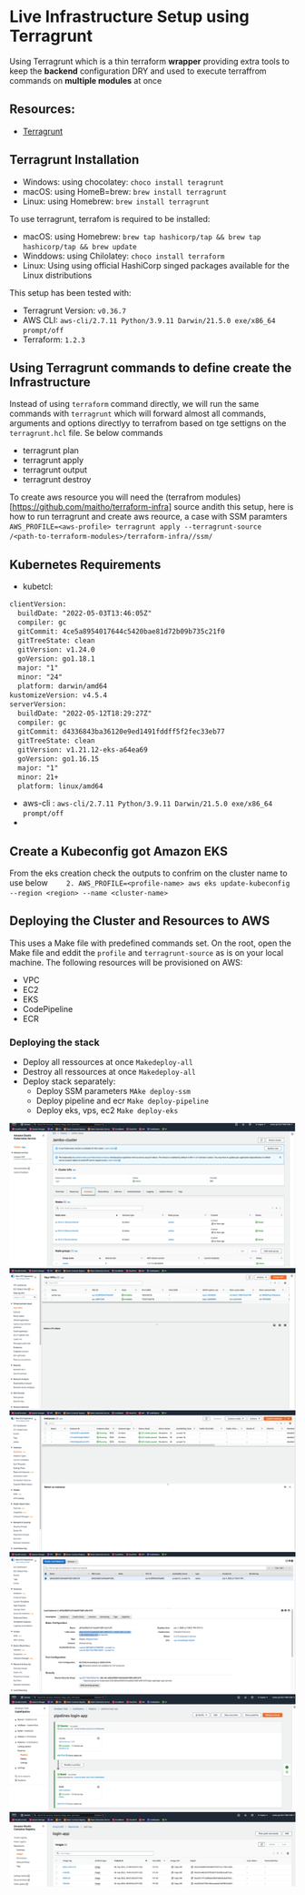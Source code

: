 # Live Infrastructure Setup using Terragrunt

Using Terragrunt which is a thin terraform <b>wrapper</b> providing extra tools to keep the <b>backend</b> configuration DRY and used to execute terraffrom commands on <b>multiple modules</b> at once
## Resources:

- [Terragrunt](https://terragrunt.gruntwork.io/)

## Terragrunt Installation

- Windows: using chocolatey: `choco install teragrunt`
- macOS: using HomeB=brew: `brew install terragrunt`
- Linux: using Homebrew: `brew install terragrunt`

To use terragrunt, terrafom is required to be installed:

- macOS: using Homebrew: `brew tap hashicorp/tap && brew tap hashicorp/tap && brew update`
- Winddows: using Chilolatey: `choco install terraform`
- Linux: Using using official HashiCorp singed packages available for the Linux distributions

This setup has been tested with:

- Terragrunt Version: `v0.36.7`
- AWS CLI:  `aws-cli/2.7.11 Python/3.9.11 Darwin/21.5.0 exe/x86_64 prompt/off`
- Terraform: `1.2.3`

## Using Terragrunt commands to define create the Infrastructure

Instead of using `terraform` command directly, we will run the same commands with `terragrunt` which will forward almost all commands, arguments and options directlyy to terrafrom based on tge settigns on the `terragrunt.hcl` file. Se below commands

- terragrunt plan
- terragrunt apply
- terragrunt output
- terragrunt destroy

To create aws resource you will need the (terrafrom modules)[https://github.com/maitho/terraform-infra] source andith this setup, here is how to run terragrunt and create aws reource, a case with SSM paramters
` AWS_PROFILE=<aws-profile> terragrunt apply --terragrunt-source  /<path-to-terraform-modules>/terraform-infra//ssm/`


## Kubernetes Requirements

- kubetcl:

```
clientVersion:
  buildDate: "2022-05-03T13:46:05Z"
  compiler: gc
  gitCommit: 4ce5a8954017644c5420bae81d72b09b735c21f0
  gitTreeState: clean
  gitVersion: v1.24.0
  goVersion: go1.18.1
  major: "1"
  minor: "24"
  platform: darwin/amd64
kustomizeVersion: v4.5.4
serverVersion:
  buildDate: "2022-05-12T18:29:27Z"
  compiler: gc
  gitCommit: d4336843ba36120e9ed1491fddff5f2fec33eb77
  gitTreeState: clean
  gitVersion: v1.21.12-eks-a64ea69
  goVersion: go1.16.15
  major: "1"
  minor: 21+
  platform: linux/amd64
```

- aws-cli : `aws-cli/2.7.11 Python/3.9.11 Darwin/21.5.0 exe/x86_64 prompt/off`
-

## Create a Kubeconfig got Amazon EKS

From the eks creation check the outputs to confrim on the cluster name to use below
`    2. AWS_PROFILE=<profile-name> aws eks update-kubeconfig --region <region> --name <cluster-name>`

## Deploying the Cluster and Resources to AWS

This uses a Make file with predefined commands set. On the root, open the Make file and eddit the `profile` and `terragrunt-source` as is on your local machine.
The following resources will be provisioned on AWS:

- VPC
- EC2
- EKS
- CodePipeline
- ECR

### Deploying the stack

- Deploy all ressources at once `Makedeploy-all`
- Destroy all ressources at once `Makedeploy-all`
- Deploy stack separately:
  - Deploy SSM parameters `MAke deploy-ssm`
  - Deploy pipeline and ecr `Make deploy-pipeline`
  - Deploy eks, vps, ec2 `Make deploy-eks`

![EKS](images/eks.png)
![VPC](images/vpc.png)
![EC2](images/ec2.png)
![EC2](images/load-balancer.png)
![CodePipeline](images/codepipeline.png)
![ECR](images/ecr.png)
